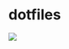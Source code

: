 # dotfiles
![](https://cdn.discordapp.com/attachments/414574275865870337/421835792432889856/unknown.png)

